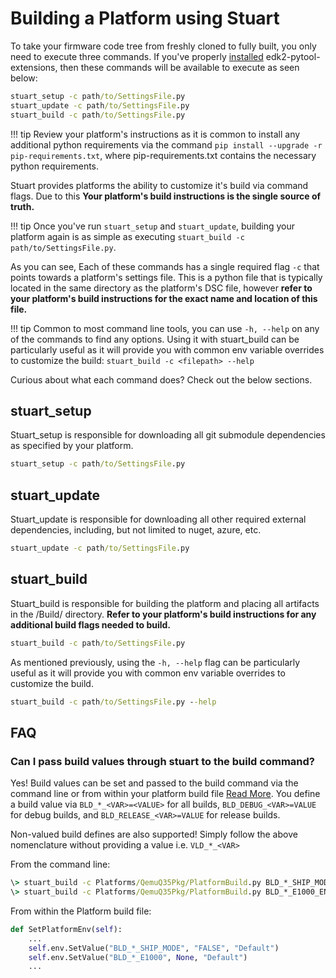 # Building a Platform using Stuart

To take your firmware code tree from freshly cloned to fully built, you only
need to execute three commands. If you've properly [installed](/using/install.md)
edk2-pytool-extensions, then these commands will be available to execute as
seen below:

```cmd
stuart_setup -c path/to/SettingsFile.py
stuart_update -c path/to/SettingsFile.py
stuart_build -c path/to/SettingsFile.py
```

!!! tip
    Review your platform's instructions as it is common to install any
    additional python requirements via the command
    `pip install --upgrade -r pip-requirements.txt`, where pip-requirements.txt
    contains the necessary python requirements.

Stuart provides platforms the ability to customize it's build via command
flags. Due to this **Your platform's build instructions is the single
source of truth.**

!!! tip
    Once you've run `stuart_setup` and `stuart_update`, building your platform
    again is as simple as executing `stuart_build -c path/to/SettingsFile.py`.

As you can see, Each of these commands has a single required flag `-c` that
points towards a platform's settings file. This is a python file that is
typically located in the same directory as the platform's DSC file, however
**refer to your platform's build instructions for the exact name and location
of this file.**

!!! tip
    Common to most command line tools, you can use `-h, --help` on any of
    the commands to find any options. Using it with stuart_build can be
    particularly useful as it will provide you with common env variable
    overrides to customize the build: `stuart_build -c <filepath> --help`

Curious about what each command does? Check out the below sections.

## stuart_setup

Stuart_setup is responsible for downloading all git submodule dependencies as
specified by your platform.

```cmd
stuart_setup -c path/to/SettingsFile.py
```

## stuart_update

Stuart_update is responsible for downloading all other required external
dependencies, including, but not limited to nuget, azure, etc.

```cmd
stuart_update -c path/to/SettingsFile.py
```

## stuart_build

Stuart_build is responsible for building the platform and placing all artifacts
in the /Build/ directory. **Refer to your platform's build instructions for any
additional build flags needed to build.**

```cmd
stuart_build -c path/to/SettingsFile.py
```

As mentioned previously, using the `-h, --help` flag can be particularly useful
as it will provide you with common env variable overrides to customize the build.

```cmd
stuart_build -c path/to/SettingsFile.py --help
```

## FAQ

### Can I pass build values through stuart to the build command?

Yes! Build values can be set and passed to the build command via the command
line or from within your platform build file
[Read More](/integrate/build.md#setting-getting-environment-variables).
You define a build value via `BLD_*_<VAR>=<VALUE>` for all builds,
`BLD_DEBUG_<VAR>=VALUE` for debug builds, and `BLD_RELEASE_<VAR>=VALUE` for release
builds.

Non-valued build defines are also supported! Simply follow the above nomenclature
without providing a value i.e. `VLD_*_<VAR>`

From the command line:

```cmd
\> stuart_build -c Platforms/QemuQ35Pkg/PlatformBuild.py BLD_*_SHIP_MODE=FALSE
\> stuart_build -c Platforms/QemuQ35Pkg/PlatformBuild.py BLD_*_E1000_ENABLE
```

From within the Platform build file:

``` python
def SetPlatformEnv(self):
    ...
    self.env.SetValue("BLD_*_SHIP_MODE", "FALSE", "Default")
    self.env.SetValue("BLD_*_E1000", None, "Default")
    ...
```
